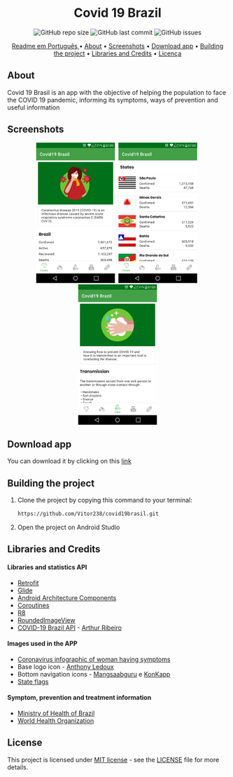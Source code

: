 <h1 align="center">Covid 19 Brazil</h1>


<p align="center">
<img alt="GitHub repo size" src="https://img.shields.io/github/repo-size/Vitor238/Covid19-Brasil">

<img alt="GitHub last commit" src="https://img.shields.io/github/last-commit/Vitor238/Covid19-Brasil">

<img alt="GitHub issues" src="https://img.shields.io/github/issues/Vitor238/Covid19-Brasil">
</p>

<p align="center">
 <a href="./README.md">Readme em Português </a> •
 <a href="#about">About</a> •
 <a href="#screenshots">Screenshots</a> •
 <a href="#download-app">Download app</a> •
 <a href="#building-the-project">Building the project</a> •
 <a href="#libraries-and-credits">Libraries and Credits</a> •
 <a href="#licensa">Licença</a>
</p>

## About

Covid 19 Brasil is an app with the objective of helping the population to face the COVID 19 pandemic, informing its symptoms, ways of prevention and useful information

## Screenshots

<p align="center">
<img src="./screenshots/screenshot_1_en.png" alt="Screenshot 1" 
width="180"> <img src="./screenshots/screenshot_2_en.png" 
alt="Screenshot 2" width="180" hspace="4"> <img src="./screenshots/screenshot_3_en.png" alt="Screenshot 3" 
width="180">
</p>

## Download app

You can download it by clicking on this [link](https://github.com/Vitor238/Covid19-Brasil/releases/download/v1.4.0/covid19brasil.apk)

## Building the project

1. Clone the project by copying this command to your terminal:

   ```bash
   https://github.com/Vitor238/covid19brasil.git
   ```

2. Open the project on Android Studio   

## Libraries and Credits

#### Libraries and statistics API

* [Retrofit](https://github.com/square/retrofit)
* [Glide](https://github.com/bumptech/glide)
* [Android Architecture Components](https://developer.android.com/topic/libraries/architecture)
* [Coroutines](https://developer.android.com/kotlin/coroutines)
* [R8](https://developer.android.com/studio/build/shrink-code)
* [RoundedImageView](https://github.com/vinc3m1/RoundedImageView)
* [COVID-19 Brazil API](https://github.com/devarthurribeiro/covid19-brazil-api) - [Arthur Ribeiro](https://github.com/devarthurribeiro)

#### Images used in the APP

* [Coronavirus infographic of woman having symptoms](https://br.freepik.com/vetores-gratis/infografico-de-coronavirus-de-mulher-com-sintomas_7268263.htm#page=3&query=infografico+covid&position=39)
* Base logo icon - [Anthony Ledoux](https://www.iconfinder.com/Vntole)
* Bottom navigation icons - [Mangsaabguru](https://www.iconfinder.com/mangsaab) e [KonKapp](https://www.iconfinder.com/konkapp)
* [State flags](https://pt.wikipedia.org/wiki/Lista_de_bandeiras_do_Brasil)

#### Symptom, prevention and treatment information

* [Ministry of Health of Brazil](https://coronavirus.saude.gov.br/)
* [World Health Organization](https://www.who.int/emergencies/diseases/novel-coronavirus-2019)

## License

This project is licensed under [MIT license](https://opensource.org/licenses/MIT) - see the [LICENSE](LICENSE) file for more details.
